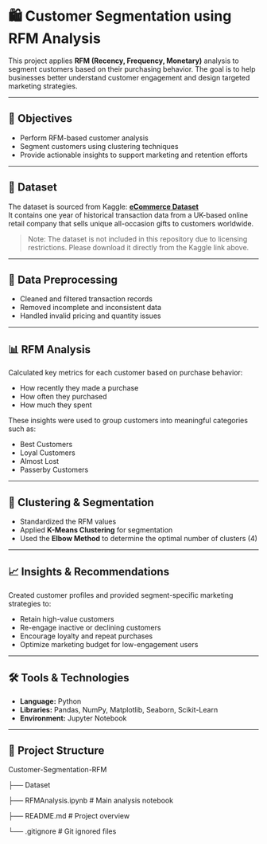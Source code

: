 # 🛍️ Customer Segmentation using RFM Analysis

This project applies **RFM (Recency, Frequency, Monetary)** analysis to segment customers based on their purchasing behavior. The goal is to help businesses better understand customer engagement and design targeted marketing strategies.

---

## 📌 Objectives

- Perform RFM-based customer analysis  
- Segment customers using clustering techniques  
- Provide actionable insights to support marketing and retention efforts

---

## 🧾 Dataset

The dataset is sourced from Kaggle: **[eCommerce Dataset](https://www.kaggle.com/datasets/carrie1/ecommerce-data)**  
It contains one year of historical transaction data from a UK-based online retail company that sells unique all-occasion gifts to customers worldwide.

> Note: The dataset is not included in this repository due to licensing restrictions. Please download it directly from the Kaggle link above.

---

## 🧹 Data Preprocessing

- Cleaned and filtered transaction records  
- Removed incomplete and inconsistent data  
- Handled invalid pricing and quantity issues  

---

## 📊 RFM Analysis

Calculated key metrics for each customer based on purchase behavior:
- How recently they made a purchase  
- How often they purchased  
- How much they spent

These insights were used to group customers into meaningful categories such as:
- Best Customers  
- Loyal Customers  
- Almost Lost  
- Passerby Customers  

---

## 🤖 Clustering & Segmentation

- Standardized the RFM values  
- Applied **K-Means Clustering** for segmentation  
- Used the **Elbow Method** to determine the optimal number of clusters (4)

---

## 📈 Insights & Recommendations

Created customer profiles and provided segment-specific marketing strategies to:
- Retain high-value customers  
- Re-engage inactive or declining customers  
- Encourage loyalty and repeat purchases  
- Optimize marketing budget for low-engagement users  

---

## 🛠️ Tools & Technologies

- **Language:** Python  
- **Libraries:** Pandas, NumPy, Matplotlib, Seaborn, Scikit-Learn  
- **Environment:** Jupyter Notebook

---

## 📁 Project Structure

Customer-Segmentation-RFM

├── Dataset

├── RFMAnalysis.ipynb # Main analysis notebook

├── README.md # Project overview

└──  .gitignore # Git ignored files

